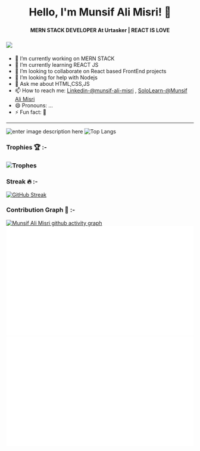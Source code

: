 ### <h1 align="center">Hello, I'm Munsif Ali Misri! 👋</h1>
### <h4 align="center">MERN STACK DEVELOPER At Urtasker | REACT IS LOVE </h4> 
### ![](https://komarev.com/ghpvc/?username=munsif12&color=blue)
- 🔭 I’m currently working on MERN STACK
- 🌱 I’m currently learning REACT JS
- 👯 I’m looking to collaborate on React based FrontEnd projects
- 🤔 I’m looking for help with Nodejs
- 💬 Ask me about HTML,CSS,JS
- 📫 How to reach me: [Linkedin-@munsif-ali-misri](https://www.linkedin.com/in/munsif-ali-misri-8191261a8/) 
, [SoloLearn-@Munsif Ali Misri](https://www.sololearn.com/profile/6483992)
- 😄 Pronouns: ...
- ⚡ Fun fact: 🙂 

- ---


![enter image description here](https://github-readme-stats.vercel.app/api?username=munsif12&&show_icons=true&title_color=blue&icon_color=blue&text_color=black&bg_color=white)  ![Top Langs](https://github-readme-stats.vercel.app/api/top-langs/?username=munsif12&layout=compact&langs_count=5)
 
### Trophies 🏆 :-
### ![Trophes](https://github-profile-trophy.vercel.app/?username=munsif12)
### Streak 🔥 :-
[![GitHub Streak](https://github-readme-streak-stats.herokuapp.com/?user=munsif12&currStreakNum=7A95F5&fire=orange&sideLabels=7A95F5&theme=dark)](https://git.io/streak-stats)
### Contribution Graph 📆 :-
[![Munsif Ali Misri github activity graph](https://activity-graph.herokuapp.com/graph?username=munsif12&bg_color=ffffff&color=000000&theme=react-dark&area_color=7A95F5&line=24292e&point=24292e&area=true&hide_border=true)](https://github.com/ashutosh00710/github-readme-activity-graph)
![enter image description here](https://github.com/munsif12/github-stats/blob/master/generated/overview.svg) ![enter image description here](https://github.com/munsif12/github-stats/blob/master/generated/languages.svg)



